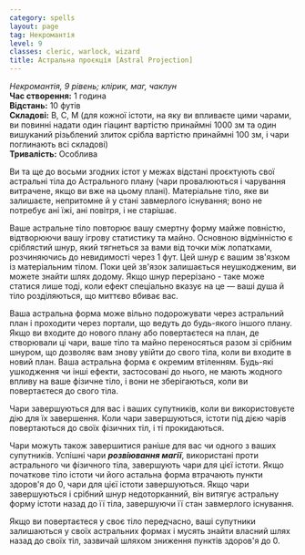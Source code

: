 ```yaml
---
category: spells
layout: page
tag: Некромантія
level: 9
classes: cleric, warlock, wizard
title: Астральна проєкція [Astral Projection]
---
```


_Некромантія, 9 рівень; клірик, маг, чаклун_   
**Час створення:** 1 година   
**Відстань:** 10 футів   
**Складові:** В, С, М (для кожної істоти, на яку ви впливаєте цими чарами, ви повинні надати один гіацинт вартістю принаймні 1000 зм та один вишуканий різьблений злиток срібла вартістю принаймні 100 зм, і чари поглинають всі складові)   
**Тривалість:** Особлива   

Ви та ще до восьми згодних істот у межах відстані проєктують свої астральні тіла до Астрального плану (чари провалюються і чарування витрачене, якщо ви вже на цьому плані). Матеріальне тіло, яке ви залишаєте, непритомне й у стані завмерлого існування; воно не потребує ані їжі, ані повітря, і не старішає.   

Ваше астральне тіло повторює вашу смертну форму майже повністю, відтворюючи вашу ігрову статистику та майно. Основною відмінністю є сріблястий шнур, який тягнеться за вами від точки між лопатками, розчиняючись до невидимості через 1 фут. Цей шнур є вашим зв'язком із матеріальним тілом. Поки цей зв'язок залишається неушкодженим, ви можете знайти шлях додому. Якщо шнур перерізано - таке може статися лише тоді, коли ефект спеціально вказує на це — ваші душа й тіло розділяються, що миттєво вбиває вас.   

Ваша астральна форма може вільно подорожувати через астральний план і проходити через портали, що ведуть до будь-якого іншого плану. Якщо ви входите до нового плану або повертаєтеся на план, де створювали ці чари, ваше тіло та майно переносяться разом зі срібним шнуром, що дозволяє вам знову увійти до свого тіла, коли ви входите в новий план. Ваша астральна форма є окремим втіленням. Будь-які ушкодження чи інші ефекти, застосовані до нього, не мають жодного впливу на ваше фізичне тіло, і вони не зберігаються, коли ви повертаєтеся до свого тіла.   

Чари завершуються для вас і ваших супутників, коли ви використовуєте дію для їх завершення. Коли чари завершуються, істоти під дією чарів повертаються до своїх фізичних тіл, і ті прокидаються.   

Чари можуть також завершитися раніше для вас чи одного з ваших супутників. Успішні чари **_розвіювання магії_**, використані проти астрального чи фізичного тіла, завершують чари для цієї істоти. Якщо початкове тіло істоти чи його астальна форма втрачають пункти здоров'я до 0, чари для цієї істоти завершуються. Якщо чари завершуються і срібний шнур недоторканний, він витягує астральну форму істоти назад до її тіла, завершуючи її стан завмерлого існування.   

Якщо ви повертаєтеся у своє тіло передчасно, ваші супутники залишаються у своїх астральних формах і мусять знайти власний шлях назад до своїх тіл, зазвичай шляхом зниження пунктів здоров'я до 0. 
